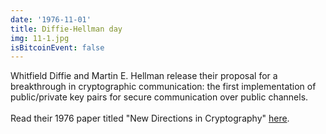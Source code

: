 ```yaml
---
date: '1976-11-01'
title: Diffie-Hellman day
img: 11-1.jpg
isBitcoinEvent: false
---
```


Whitfield Diffie and Martin E. Hellman release their proposal for a breakthrough in cryptographic communication: the first implementation of public/private key pairs for secure communication over public channels.
<br/><br/>
Read their 1976 paper titled "New Directions in Cryptography" <a href="https://ee.stanford.edu/~hellman/publications/24.pdf" target="_blank">here</a>.
